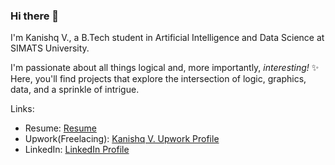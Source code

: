 ### Hi there 👋

<!--
**StoneSteel27/StoneSteel27** is a ✨ _special_ ✨ repository because its `README.md` (this file) appears on your GitHub profile.

Here are some ideas to get you started:

- 🔭 I’m currently working on ...
- 🌱 I’m currently learning ...
- 👯 I’m looking to collaborate on ...
- 🤔 I’m looking for help with ...
- 💬 Ask me about ...
- 📫 How to reach me: ...
- 😄 Pronouns: ...
- ⚡ Fun fact: ...
-->

I'm Kanishq V., a B.Tech student in Artificial Intelligence and Data Science at SIMATS University.

I'm passionate about all things logical and, more importantly, _interesting!_ ✨  Here, you'll find projects that explore the intersection of logic, graphics, data, and a sprinkle of intrigue.

Links:
- Resume: [Resume](https://github.com/StoneSteel27/StoneSteel27/blob/main/My_Resume.pdf)
- Upwork(Freelacing): [Kanishq V. Upwork Profile](https://www.upwork.com/freelancers/~01aaba1b9d61c2ecff?mp_source=share)
- LinkedIn: [LinkedIn Profile](https://www.linkedin.com/in/kanishq-vijay/)
